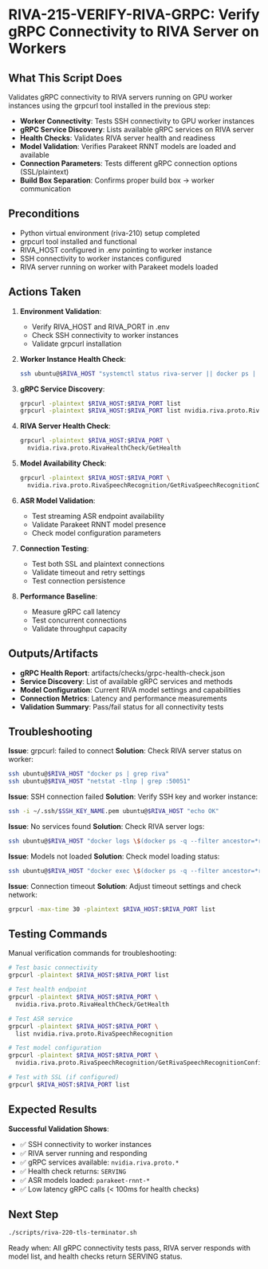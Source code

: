 # RIVA-215-VERIFY-RIVA-GRPC: Verify gRPC Connectivity to RIVA Server on Workers

## What This Script Does

Validates gRPC connectivity to RIVA servers running on GPU worker instances using the grpcurl tool installed in the previous step:

- **Worker Connectivity**: Tests SSH connectivity to GPU worker instances
- **gRPC Service Discovery**: Lists available gRPC services on RIVA server
- **Health Checks**: Validates RIVA server health and readiness
- **Model Validation**: Verifies Parakeet RNNT models are loaded and available
- **Connection Parameters**: Tests different gRPC connection options (SSL/plaintext)
- **Build Box Separation**: Confirms proper build box → worker communication

## Preconditions

- Python virtual environment (riva-210) setup completed
- grpcurl tool installed and functional
- RIVA_HOST configured in .env pointing to worker instance
- SSH connectivity to worker instances configured
- RIVA server running on worker with Parakeet models loaded

## Actions Taken

1. **Environment Validation**:
   - Verify RIVA_HOST and RIVA_PORT in .env
   - Check SSH connectivity to worker instances
   - Validate grpcurl installation

2. **Worker Instance Health Check**:
   ```bash
   ssh ubuntu@$RIVA_HOST "systemctl status riva-server || docker ps | grep riva"
   ```

3. **gRPC Service Discovery**:
   ```bash
   grpcurl -plaintext $RIVA_HOST:$RIVA_PORT list
   grpcurl -plaintext $RIVA_HOST:$RIVA_PORT list nvidia.riva.proto.RivaSpeechRecognition
   ```

4. **RIVA Server Health Check**:
   ```bash
   grpcurl -plaintext $RIVA_HOST:$RIVA_PORT \
     nvidia.riva.proto.RivaHealthCheck/GetHealth
   ```

5. **Model Availability Check**:
   ```bash
   grpcurl -plaintext $RIVA_HOST:$RIVA_PORT \
     nvidia.riva.proto.RivaSpeechRecognition/GetRivaSpeechRecognitionConfig
   ```

6. **ASR Model Validation**:
   - Test streaming ASR endpoint availability
   - Validate Parakeet RNNT model presence
   - Check model configuration parameters

7. **Connection Testing**:
   - Test both SSL and plaintext connections
   - Validate timeout and retry settings
   - Test connection persistence

8. **Performance Baseline**:
   - Measure gRPC call latency
   - Test concurrent connections
   - Validate throughput capacity

## Outputs/Artifacts

- **gRPC Health Report**: artifacts/checks/grpc-health-check.json
- **Service Discovery**: List of available gRPC services and methods
- **Model Configuration**: Current RIVA model settings and capabilities
- **Connection Metrics**: Latency and performance measurements
- **Validation Summary**: Pass/fail status for all connectivity tests

## Troubleshooting

**Issue**: grpcurl: failed to connect
**Solution**: Check RIVA server status on worker:
```bash
ssh ubuntu@$RIVA_HOST "docker ps | grep riva"
ssh ubuntu@$RIVA_HOST "netstat -tlnp | grep :50051"
```

**Issue**: SSH connection failed
**Solution**: Verify SSH key and worker instance:
```bash
ssh -i ~/.ssh/$SSH_KEY_NAME.pem ubuntu@$RIVA_HOST "echo OK"
```

**Issue**: No services found
**Solution**: Check RIVA server logs:
```bash
ssh ubuntu@$RIVA_HOST "docker logs \$(docker ps -q --filter ancestor=*riva*)"
```

**Issue**: Models not loaded
**Solution**: Check model loading status:
```bash
ssh ubuntu@$RIVA_HOST "docker exec \$(docker ps -q --filter ancestor=*riva*) riva_speech_recognition_server --print_config"
```

**Issue**: Connection timeout
**Solution**: Adjust timeout settings and check network:
```bash
grpcurl -max-time 30 -plaintext $RIVA_HOST:$RIVA_PORT list
```

## Testing Commands

Manual verification commands for troubleshooting:

```bash
# Test basic connectivity
grpcurl -plaintext $RIVA_HOST:$RIVA_PORT list

# Test health endpoint
grpcurl -plaintext $RIVA_HOST:$RIVA_PORT \
  nvidia.riva.proto.RivaHealthCheck/GetHealth

# Test ASR service
grpcurl -plaintext $RIVA_HOST:$RIVA_PORT \
  list nvidia.riva.proto.RivaSpeechRecognition

# Test model configuration
grpcurl -plaintext $RIVA_HOST:$RIVA_PORT \
  nvidia.riva.proto.RivaSpeechRecognition/GetRivaSpeechRecognitionConfig

# Test with SSL (if configured)
grpcurl $RIVA_HOST:$RIVA_PORT list
```

## Expected Results

**Successful Validation Shows**:
- ✅ SSH connectivity to worker instances
- ✅ RIVA server running and responding
- ✅ gRPC services available: `nvidia.riva.proto.*`
- ✅ Health check returns: `SERVING`
- ✅ ASR models loaded: `parakeet-rnnt-*`
- ✅ Low latency gRPC calls (< 100ms for health checks)

## Next Step

```bash
./scripts/riva-220-tls-terminator.sh
```

Ready when: All gRPC connectivity tests pass, RIVA server responds with model list, and health checks return SERVING status.